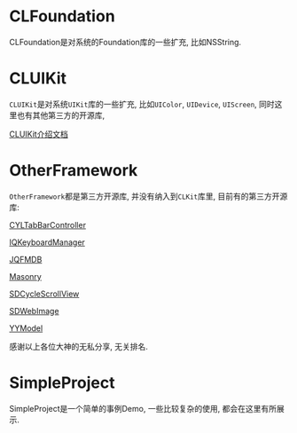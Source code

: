 # CLFoundation

CLFoundation是对系统的Foundation库的一些扩充, 比如NSString.





# CLUIKit

`CLUIKit`是对系统`UIKit`库的一些扩充, 比如`UIColor`, `UIDevice`, `UIScreen`, 同时这里也有其他第三方的开源库,

[CLUIKit介绍文档](https://github.com/CainRun/CLFramework/blob/master/CLUIKit/CLUIKitDocument.md)



# OtherFramework

`OtherFramework`都是第三方开源库, 并没有纳入到`CLKit`库里, 目前有的第三方开源库:

[CYLTabBarController](https://github.com/ChenYilong/CYLTabBarController)

[IQKeyboardManager](https://github.com/hackiftekhar/IQKeyboardManager)

[JQFMDB](https://github.com/gaojunquan/JQFMDB)

[Masonry](https://github.com/SnapKit/Masonry)

[SDCycleScrollView](https://github.com/gsdios/SDCycleScrollView)

[SDWebImage](https://github.com/rs/SDWebImage)

[YYModel](https://github.com/ibireme/YYModel)

感谢以上各位大神的无私分享, 无关排名.



# SimpleProject

SimpleProject是一个简单的事例Demo, 一些比较复杂的使用, 都会在这里有所展示.